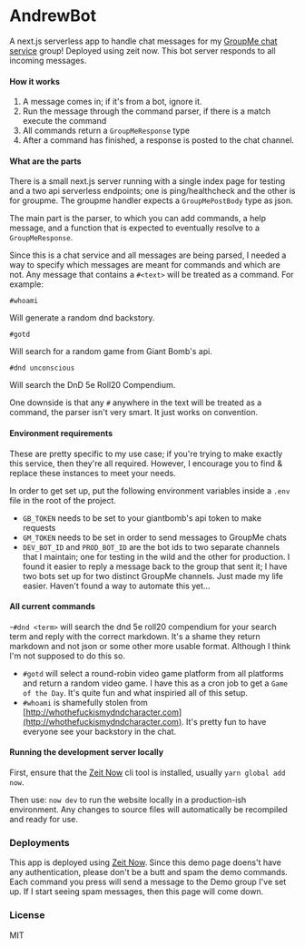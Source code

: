 # AndrewBot

A next.js serverless app to handle chat messages for my [GroupMe chat service](https://web.groupme.com) group! Deployed using zeit now. This bot server responds to all incoming messages.

#### How it works

1. A message comes in; if it's from a bot, ignore it.
2. Run the message through the command parser, if there is a match execute the command
3. All commands return a `GroupMeResponse` type
4. After a command has finished, a response is posted to the chat channel.

#### What are the parts

There is a small next.js server running with a single index page for testing and a two api serverless endpoints; one is ping/healthcheck and the other is for groupme. The groupme handler expects a `GroupMePostBody` type as json.

The main part is the parser, to which you can add commands, a help message, and a function that is expected to eventually resolve to a `GroupMeResponse`.

Since this is a chat service and all messages are being parsed, I needed a way to specify which messages are meant for commands and which are not. Any message that contains a `#<text>` will be treated as a command. For example:

```
#whoami
```

Will generate a random dnd backstory.

```
#gotd
```

Will search for a random game from Giant Bomb's api.

```
#dnd unconscious
```

Will search the DnD 5e Roll20 Compendium.

One downside is that any `#` anywhere in the text will be treated as a command, the parser isn't very smart. It just works on convention.

#### Environment requirements

These are pretty specific to my use case; if you're trying to make exactly this service, then they're all required. However, I encourage you to find & replace these instances to meet your needs.

In order to get set up, put the following environment variables inside a `.env` file in the root of the project.

- `GB_TOKEN` needs to be set to your giantbomb's api token to make requests
- `GM_TOKEN` needs to be set in order to send messages to GroupMe chats
- `DEV_BOT_ID` and `PROD_BOT_ID` are the bot ids to two separate channels that I maintain; one for testing in the wild and the other for production. I found it easier to reply a message back to the group that sent it; I have two bots set up for two distinct GroupMe channels. Just made my life easier. Haven't found a way to automate this yet...

#### All current commands

-`#dnd <term>` will search the dnd 5e roll20 compendium for your search term and reply with the correct markdown. It's a shame they return markdown and not json or some other more usable format. Although I think I'm not supposed to do this so.

- `#gotd` will select a round-robin video game platform from all platforms and return a random video game. I have this as a cron job to get a `Game of the Day`. It's quite fun and what inspiried all of this setup.
- `#whoami` is shamefully stolen from [http://whothefuckismydndcharacter.com](http://whothefuckismydndcharacter.com). It's pretty fun to have everyone see your backstory in the chat.
  <!-- - `#monster` will search an upstream service that I'm running locally. It's an instance of another project I created, [Dnd Monster Api](https://github.com/theoperatore/dnd-monster-api) which is running either a graphql, grpc, or [alorg service](https://github.com/theoperatore/alorg-service) which is a small little microservice messaging and discovery library I made. This last command was more of a fun pet project sort of thing. Alorg Services aren't meant to be in the wild... -->

#### Running the development server locally

First, ensure that the [Zeit Now](https://zeit.co) cli tool is installed, usually `yarn global add now`.

Then use: `now dev` to run the website locally in a production-ish environment. Any changes to source files will automatically be recompiled and ready for use.

### Deployments

This app is deployed using [Zeit Now](https://zeit.co). Since this demo page doens't have any authentication, please don't be a butt and spam the demo commands. Each command you press will send a message to the Demo group I've set up. If I start seeing spam messages, then this page will come down.

### License

MIT

